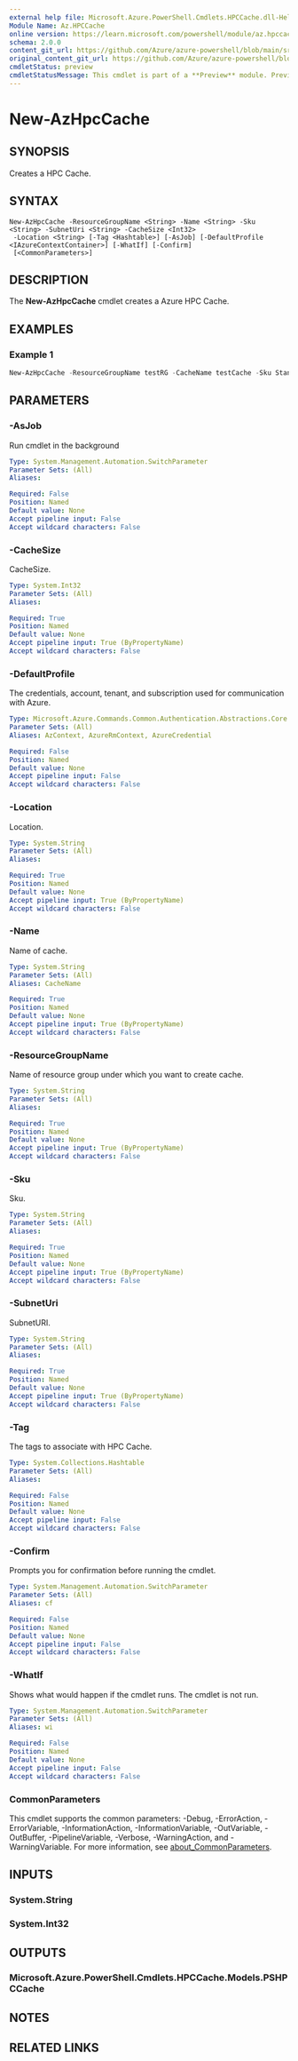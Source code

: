 ```yaml
---
external help file: Microsoft.Azure.PowerShell.Cmdlets.HPCCache.dll-Help.xml
Module Name: Az.HPCCache
online version: https://learn.microsoft.com/powershell/module/az.hpccache/new-azhpccache
schema: 2.0.0
content_git_url: https://github.com/Azure/azure-powershell/blob/main/src/HPCCache/HPCCache/help/New-AzHpcCache.md
original_content_git_url: https://github.com/Azure/azure-powershell/blob/main/src/HPCCache/HPCCache/help/New-AzHpcCache.md
cmdletStatus: preview
cmdletStatusMessage: This cmdlet is part of a **Preview** module. Preview versions aren't recommended for use in production environments. For more information, see https://aka.ms/azps-refstatus.
---
```


# New-AzHpcCache

## SYNOPSIS
Creates a HPC Cache.

## SYNTAX

```
New-AzHpcCache -ResourceGroupName <String> -Name <String> -Sku <String> -SubnetUri <String> -CacheSize <Int32>
 -Location <String> [-Tag <Hashtable>] [-AsJob] [-DefaultProfile <IAzureContextContainer>] [-WhatIf] [-Confirm]
 [<CommonParameters>]
```

## DESCRIPTION
The **New-AzHpcCache** cmdlet creates a Azure HPC Cache.

## EXAMPLES

### Example 1
```powershell
New-AzHpcCache -ResourceGroupName testRG -CacheName testCache -Sku Standard_2G -SubnetUri /subscriptions/<subid>/resourceGroups/testRG/providers/Microsoft.Network/virtualNetworks/testvnet/subnets/defauly-tip1-test2 -cacheSize 3072 -Location eastus -Tag @{"tag1" = "value1"; "tag2" = "value2"}
```

## PARAMETERS

### -AsJob
Run cmdlet in the background

```yaml
Type: System.Management.Automation.SwitchParameter
Parameter Sets: (All)
Aliases:

Required: False
Position: Named
Default value: None
Accept pipeline input: False
Accept wildcard characters: False
```

### -CacheSize
CacheSize.

```yaml
Type: System.Int32
Parameter Sets: (All)
Aliases:

Required: True
Position: Named
Default value: None
Accept pipeline input: True (ByPropertyName)
Accept wildcard characters: False
```

### -DefaultProfile
The credentials, account, tenant, and subscription used for communication with Azure.

```yaml
Type: Microsoft.Azure.Commands.Common.Authentication.Abstractions.Core.IAzureContextContainer
Parameter Sets: (All)
Aliases: AzContext, AzureRmContext, AzureCredential

Required: False
Position: Named
Default value: None
Accept pipeline input: False
Accept wildcard characters: False
```

### -Location
Location.

```yaml
Type: System.String
Parameter Sets: (All)
Aliases:

Required: True
Position: Named
Default value: None
Accept pipeline input: True (ByPropertyName)
Accept wildcard characters: False
```

### -Name
Name of cache.

```yaml
Type: System.String
Parameter Sets: (All)
Aliases: CacheName

Required: True
Position: Named
Default value: None
Accept pipeline input: True (ByPropertyName)
Accept wildcard characters: False
```

### -ResourceGroupName
Name of resource group under which you want to create cache.

```yaml
Type: System.String
Parameter Sets: (All)
Aliases:

Required: True
Position: Named
Default value: None
Accept pipeline input: True (ByPropertyName)
Accept wildcard characters: False
```

### -Sku
Sku.

```yaml
Type: System.String
Parameter Sets: (All)
Aliases:

Required: True
Position: Named
Default value: None
Accept pipeline input: True (ByPropertyName)
Accept wildcard characters: False
```

### -SubnetUri
SubnetURI.

```yaml
Type: System.String
Parameter Sets: (All)
Aliases:

Required: True
Position: Named
Default value: None
Accept pipeline input: True (ByPropertyName)
Accept wildcard characters: False
```

### -Tag
The tags to associate with HPC Cache.

```yaml
Type: System.Collections.Hashtable
Parameter Sets: (All)
Aliases:

Required: False
Position: Named
Default value: None
Accept pipeline input: False
Accept wildcard characters: False
```

### -Confirm
Prompts you for confirmation before running the cmdlet.

```yaml
Type: System.Management.Automation.SwitchParameter
Parameter Sets: (All)
Aliases: cf

Required: False
Position: Named
Default value: None
Accept pipeline input: False
Accept wildcard characters: False
```

### -WhatIf
Shows what would happen if the cmdlet runs. The cmdlet is not run.

```yaml
Type: System.Management.Automation.SwitchParameter
Parameter Sets: (All)
Aliases: wi

Required: False
Position: Named
Default value: None
Accept pipeline input: False
Accept wildcard characters: False
```

### CommonParameters
This cmdlet supports the common parameters: -Debug, -ErrorAction, -ErrorVariable, -InformationAction, -InformationVariable, -OutVariable, -OutBuffer, -PipelineVariable, -Verbose, -WarningAction, and -WarningVariable. For more information, see [about_CommonParameters](http://go.microsoft.com/fwlink/?LinkID=113216).

## INPUTS

### System.String

### System.Int32

## OUTPUTS

### Microsoft.Azure.PowerShell.Cmdlets.HPCCache.Models.PSHPCCache

## NOTES

## RELATED LINKS
